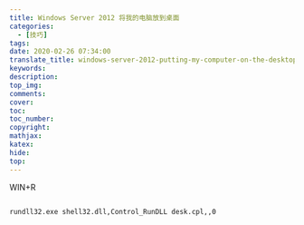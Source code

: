 ```yaml
---
title: Windows Server 2012 将我的电脑放到桌面
categories:
  - [技巧]
tags:
date: 2020-02-26 07:34:00
translate_title: windows-server-2012-putting-my-computer-on-the-desktop
keywords:
description:
top_img: 
comments:
cover: 
toc:
toc_number:
copyright:
mathjax:
katex:
hide:
top:
---
```

WIN+R
```
rundll32.exe shell32.dll,Control_RunDLL desk.cpl,,0
```